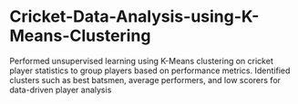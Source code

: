 # Cricket-Data-Analysis-using-K-Means-Clustering
Performed unsupervised learning using K-Means clustering on cricket player statistics to group players based on performance metrics. Identified clusters such as best batsmen, average performers, and low scorers for data-driven player analysis
